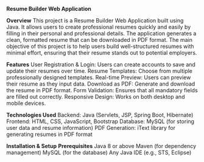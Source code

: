 **Resume Builder Web Application**

**Overview**
This project is a Resume Builder Web Application built using Java. It allows users to create professional resumes quickly and easily by filling in their personal and professional details. The application generates a clean, formatted resume that can be downloaded in PDF format.
The main objective of this project is to help users build well-structured resumes with minimal effort, ensuring that their resume stands out to potential employers.

**Features**
User Registration & Login: Users can create accounts to save and update their resumes over time.
Resume Templates: Choose from multiple professionally designed templates.
Real-time Preview: Users can preview their resume as they input data.
Download as PDF: Generate and download the resume in PDF format.
Form Validation: Ensures that all mandatory fields are filled out correctly.
Responsive Design: Works on both desktop and mobile devices.

**Technologies Used**
Backend: Java (Servlets, JSP, Spring Boot, Hibernate)
Frontend: HTML, CSS, JavaScript, Bootstrap
Database: MySQL (for storing user data and resume information)
PDF Generation: iText library for generating resumes in PDF format

**Installation & Setup**
**Prerequisites**
Java 8 or above
Maven (for dependency management)
MySQL (for the database)
Any Java IDE (e.g., STS, Eclipse)
